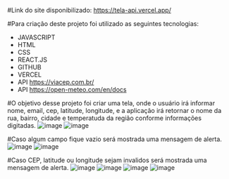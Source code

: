 #Link do site disponibilizado: https://tela-api.vercel.app/

#Para criação deste projeto foi utilizado as seguintes tecnologias:
* JAVASCRIPT
* HTML
* CSS
* REACT.JS
* GITHUB
* VERCEL
* API https://viacep.com.br/
* API https://open-meteo.com/en/docs

#O objetivo desse projeto foi criar uma tela, onde o usuário irá informar nome, email, cep, latitude, longitude, e a aplicação irá retornar o nome da rua, bairro, cidade e temperatuda da região conforme informações digitadas.
![image](https://github.com/luizmarcelolm/tela_api/assets/109484017/a01b84ea-1dcb-43fe-9ee8-f1f75666c07c)
![image](https://github.com/luizmarcelolm/tela_api/assets/109484017/30c660a0-5754-4c93-ab2d-37169e6e56fa)

#Caso algum campo fique vazio será mostrada uma mensagem de alerta.
![image](https://github.com/luizmarcelolm/tela_api/assets/109484017/29f132f3-f3b7-4715-9d1c-65191d65e6c8)
![image](https://github.com/luizmarcelolm/tela_api/assets/109484017/551bfa4c-eaa2-45da-a0ee-547e4dd9539c)

#Caso CEP, latitude ou longitude sejam invalidos será mostrada uma mensagem de alerta.
![image](https://github.com/luizmarcelolm/tela_api/assets/109484017/b46eb7fd-8416-4eb9-9df7-9956e8ca1b51)
![image](https://github.com/luizmarcelolm/tela_api/assets/109484017/36a3c956-1913-4175-86a5-4b96d8a570e5)
![image](https://github.com/luizmarcelolm/tela_api/assets/109484017/0262b68a-680c-4dfb-bd57-5fbbd225d963)
![image](https://github.com/luizmarcelolm/tela_api/assets/109484017/27dc3cff-cbb6-4190-af86-e06230d97334)







